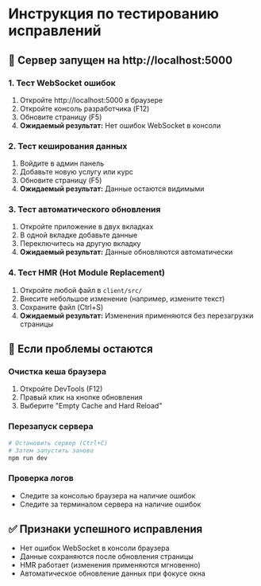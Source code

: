 # Инструкция по тестированию исправлений

## 🚀 Сервер запущен на http://localhost:5000

### 1. Тест WebSocket ошибок

1. Откройте http://localhost:5000 в браузере
2. Откройте консоль разработчика (F12)
3. Обновите страницу (F5)
4. **Ожидаемый результат:** Нет ошибок WebSocket в консоли

### 2. Тест кеширования данных

1. Войдите в админ панель
2. Добавьте новую услугу или курс
3. Обновите страницу (F5)
4. **Ожидаемый результат:** Данные остаются видимыми

### 3. Тест автоматического обновления

1. Откройте приложение в двух вкладках
2. В одной вкладке добавьте данные
3. Переключитесь на другую вкладку
4. **Ожидаемый результат:** Данные обновляются автоматически

### 4. Тест HMR (Hot Module Replacement)

1. Откройте любой файл в `client/src/`
2. Внесите небольшое изменение (например, измените текст)
3. Сохраните файл (Ctrl+S)
4. **Ожидаемый результат:** Изменения применяются без перезагрузки страницы

## 🔧 Если проблемы остаются

### Очистка кеша браузера

1. Откройте DevTools (F12)
2. Правый клик на кнопке обновления
3. Выберите "Empty Cache and Hard Reload"

### Перезапуск сервера

```bash
# Остановить сервер (Ctrl+C)
# Затем запустить заново
npm run dev
```

### Проверка логов

- Следите за консолью браузера на наличие ошибок
- Следите за терминалом сервера на наличие ошибок

## ✅ Признаки успешного исправления

- Нет ошибок WebSocket в консоли браузера
- Данные сохраняются после обновления страницы
- HMR работает (изменения применяются мгновенно)
- Автоматическое обновление данных при фокусе окна
